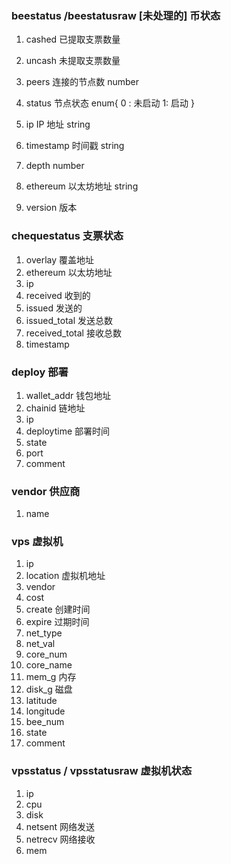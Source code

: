 ### beestatus /beestatusraw [未处理的] 币状态

1. cashed 已提取支票数量

2. uncash 未提取支票数量

3. peers 连接的节点数
   number

4. status 节点状态
   enum{
   0 : 未启动
   1: 启动
   }
5. ip IP 地址
   string
6. timestamp 时间戳
   string
7. depth
   number
8. ethereum 以太坊地址
   string
9. version 版本

### chequestatus 支票状态

1. overlay 覆盖地址
2. ethereum 以太坊地址
3. ip
4. received 收到的
5. issued 发送的
6. issued_total 发送总数
7. received_total 接收总数
8. timestamp

### deploy 部署

1. wallet_addr 钱包地址
2. chainid 链地址
3. ip
4. deploytime 部署时间
5. state
6. port
7. comment

### vendor 供应商

1. name

### vps 虚拟机

1. ip
2. location 虚拟机地址
3. vendor
4. cost
5. create 创建时间
6. expire 过期时间
7. net_type
8. net_val
9. core_num
10. core_name
11. mem_g 内存
12. disk_g 磁盘
13. latitude
14. longitude
15. bee_num
16. state
17. comment

### vpsstatus / vpsstatusraw 虚拟机状态

1. ip
2. cpu
3. disk
4. netsent 网络发送
5. netrecv 网络接收
6. mem
